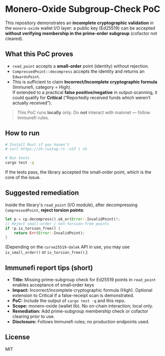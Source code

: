 # Monero-Oxide Subgroup-Check PoC

This repository demonstrates an **incomplete cryptographic validation** in the `monero-oxide` wallet I/O layer: a public key (Ed25519) can be accepted **without verifying membership in the prime-order subgroup** (cofactor not cleared).

## What this PoC proves

- `read_point` accepts a **small-order** point (identity) without rejection.
- `CompressedPoint::decompress` accepts the identity and returns an `EdwardsPoint`.
- This is sufficient to claim **Incorrect/Incomplete cryptographic formula** (Immunefi, category = High).  
  If extended to a practical **false positive/negative** in output-scanning, it could qualify for **Critical** (“Reportedly received funds which weren’t actually received”).

> This PoC runs **locally** only. Do **not** interact with mainnet — follow Immunefi rules.

## How to run

```bash
# Install Rust if you haven't
# curl https://sh.rustup.rs -sSf | sh

# Run tests
cargo test -q
```

If the tests pass, the library accepted the small‑order point, which is the core of the issue.

## Suggested remediation

Inside the library's `read_point` (I/O module), after decompressing `CompressedPoint`, **reject torsion points**:

```rust
let p = cp.decompress().ok_or(Error::InvalidPoint)?;
// Reject small-order / non-torsion-free points
if !p.is_torsion_free() {
    return Err(Error::InvalidPoint);
}
```

(Depending on the `curve25519-dalek` API in use, you may use `is_small_order()` or `is_torsion_free()`.)

## Immunefi report tips (short)

- **Title:** Missing prime-subgroup check for Ed25519 points in `read_point` enables acceptance of small‑order keys
- **Impact:** Incorrect/incomplete cryptographic formula (High). Optional extension to Critical if a false-receipt scan is demonstrated.
- **PoC:** Include the output of `cargo test -q` and this repo.
- **Scope:** monero-oxide (wallet lib). No on-chain interaction; local only.
- **Remediation:** Add prime-subgroup membership check or cofactor clearing prior to use.
- **Disclosure:** Follows Immunefi rules; no production endpoints used.

## License

MIT
